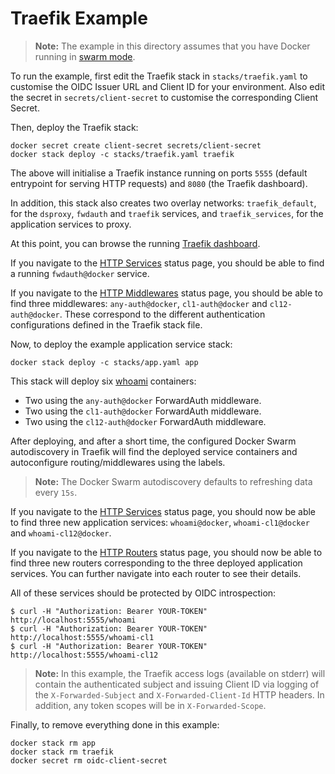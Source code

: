 # Traefik Example

> **Note:** The example in this directory assumes that you have Docker running
> in [swarm mode](https://docs.docker.com/engine/swarm/).

To run the example, first edit the Traefik stack in `stacks/traefik.yaml` to customise the OIDC
Issuer URL and Client ID for your environment. Also edit the secret in `secrets/client-secret` to
customise the corresponding Client Secret.

Then, deploy the Traefik stack:
```
docker secret create client-secret secrets/client-secret
docker stack deploy -c stacks/traefik.yaml traefik
```

The above will initialise a Traefik instance running on ports `5555` (default entrypoint for serving
HTTP requests) and `8080` (the Traefik dashboard).

In addition, this stack also creates two overlay networks: `traefik_default`, for the `dsproxy`,
`fwdauth` and `traefik` services, and `traefik_services`, for the application services to proxy.

At this point, you can browse the running [Traefik dashboard](http://localhost:8080).

If you navigate to the [HTTP Services](http://localhost:8080/dashboard/#/http/services) status page,
you should be able to find a running `fwdauth@docker` service.

If you navigate to the [HTTP Middlewares](http://localhost:8080/dashboard/#/http/middlewares) status
page, you should be able to find three middlewares: `any-auth@docker`, `cl1-auth@docker` and
`cl12-auth@docker`. These correspond to the different authentication configurations defined in the
Traefik stack file.

Now, to deploy the example application service stack:
```
docker stack deploy -c stacks/app.yaml app
```

This stack will deploy six [whoami](https://github.com/traefik/whoami) containers:

* Two using the `any-auth@docker` ForwardAuth middleware.
* Two using the `cl1-auth@docker` ForwardAuth middleware.
* Two using the `cl12-auth@docker` ForwardAuth middleware.

After deploying, and after a short time, the configured Docker Swarm autodiscovery in Traefik will
find the deployed service containers and autoconfigure routing/middlewares using the labels.

> **Note:** The Docker Swarm autodiscovery defaults to refreshing data every `15s`.

If you navigate to the [HTTP Services](http://localhost:8080/dashboard/#/http/services) status page,
you should now be able to find three new application services: `whoami@docker`, `whoami-cl1@docker`
and `whoami-cl12@docker`.

If you navigate to the [HTTP Routers](http://localhost:8080/dashboard/#/http/routers) status page,
you should now be able to find three new routers corresponding to the three deployed application
services. You can further navigate into each router to see their details.

All of these services should be protected by OIDC introspection:
```
$ curl -H "Authorization: Bearer YOUR-TOKEN" http://localhost:5555/whoami
$ curl -H "Authorization: Bearer YOUR-TOKEN" http://localhost:5555/whoami-cl1
$ curl -H "Authorization: Bearer YOUR-TOKEN" http://localhost:5555/whoami-cl12
```

> **Note:** In this example, the Traefik access logs (available on stderr) will contain the
> authenticated subject and issuing Client ID via logging of the `X-Forwarded-Subject` and
> `X-Forwarded-Client-Id` HTTP headers. In addition, any token scopes will be in `X-Forwarded-Scope`.

Finally, to remove everything done in this example:
```
docker stack rm app
docker stack rm traefik
docker secret rm oidc-client-secret
```
